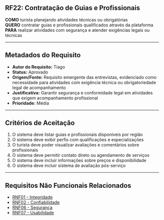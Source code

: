 ## RF22: Contratação de Guias e Profissionais

**COMO** turista planejando atividades técnicas ou obrigatórias  
**QUERO** contratar guias e profissionais qualificados através da plataforma  
**PARA** realizar atividades com segurança e atender exigências legais ou técnicas

---

## Metadados do Requisito

- **Autor do Requisito:** Tiago
- **Status:** Aprovado
- **Origem/Fonte:** Requisito emergente das entrevistas, evidenciado como necessidade para atividades com exigência técnica ou obrigatoriedade legal de acompanhamento
- **Justificativa:** Garantir segurança e conformidade legal em atividades que exigem acompanhamento profissional
- **Prioridade:** Média

---

## Critérios de Aceitação

1. O sistema deve listar guias e profissionais disponíveis por região
2. O sistema deve exibir perfis com qualificações e especializações
3. O turista deve poder visualizar avaliações e comentários sobre profissionais
4. O sistema deve permitir contato direto ou agendamento de serviços
5. O sistema deve incluir informações sobre preços e disponibilidade
6. O sistema deve incluir sistema de avaliação pós-serviço

---

## Requisitos Não Funcionais Relacionados

- [RNF01 - Integridade](../non_functional/RNF01.md)
- [RNF02 - Confiabilidade](../non_functional/RNF02.md)
- [RNF06 - Segurança](../non_functional/RNF06.md)
- [RNF07 - Usabilidade](../non_functional/RNF07.md)
